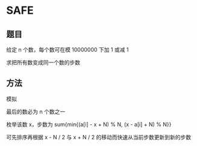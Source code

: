 # SAFE

## 题目

给定 n 个数，每个数可在模 10000000 下加 1 或减 1

求把所有数变成同一个数的步数


## 方法

模拟

最后的数必为 n 个数之一

枚举该数 x，步数为 sum{min{(a[i] - x + N) % N, (x - a[i] + N) % N}}

可先排序再根据 x - N / 2 与 x + N / 2 的移动而快速从当前步数更新到新的步数

